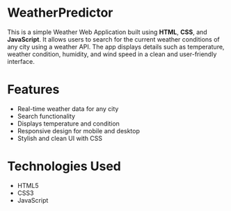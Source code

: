 # WeatherPredictor

This is a simple Weather Web Application built using **HTML**, **CSS**, and **JavaScript**. It allows users to search for the current weather conditions of any city using a weather API. The app displays details such as temperature, weather condition, humidity, and wind speed in a clean and user-friendly interface.

# Features

- Real-time weather data for any city
-  Search functionality
- Displays temperature and condition
- Responsive design for mobile and desktop
- Stylish and clean UI with CSS

# Technologies Used

- HTML5
- CSS3
- JavaScript
